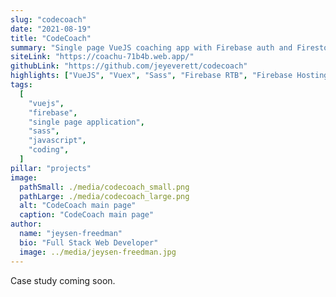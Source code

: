 ```yaml
---
slug: "codecoach"
date: "2021-08-19"
title: "CodeCoach"
summary: "Single page VueJS coaching app with Firebase auth and Firestore Real-Time Database accessed via the Firebase Database REST API.  App state managed by Vuex.  Contact a coach for mentorship or register as a coach and create a profile."
siteLink: "https://coachu-71b4b.web.app/"
githubLink: "https://github.com/jeyeverett/codecoach"
highlights: ["VueJS", "Vuex", "Sass", "Firebase RTB", "Firebase Hosting"]
tags:
  [
    "vuejs",
    "firebase",
    "single page application",
    "sass",
    "javascript",
    "coding",
  ]
pillar: "projects"
image:
  pathSmall: ./media/codecoach_small.png
  pathLarge: ./media/codecoach_large.png
  alt: "CodeCoach main page"
  caption: "CodeCoach main page"
author:
  name: "jeysen-freedman"
  bio: "Full Stack Web Developer"
  image: ../media/jeysen-freedman.jpg
---
```


Case study coming soon.
